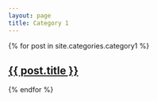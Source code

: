 ```yaml
---
layout: page
title: Category 1
---
```


{% for post in site.categories.category1 %}
  <h2><a href="{{ post.url }}">{{ post.title }}</a></h2>
{% endfor %}
